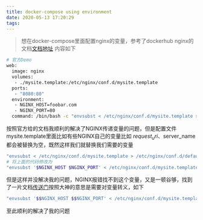 ```yaml
---
title: docker-compose using environment
date: 2020-05-13 17:20:29
tags:
---
```



> 想在docker-compose里面配置nginx的变量，参考了dockerhub nginx的文档[文档地址](https://hub.docker.com/_/nginx/)  内容如下

```bash
# 官方Demo
web:
  image: nginx
  volumes:
   - ./mysite.template:/etc/nginx/conf.d/mysite.template
  ports:
   - "8080:80"
  environment:
   - NGINX_HOST=foobar.com
   - NGINX_PORT=80
  command: /bin/bash -c "envsubst < /etc/nginx/conf.d/mysite.template > /etc/nginx/conf.d/default.conf && exec nginx -g 'daemon off;'"
```

按照官方给的文档我顺利的解决了NGINX传递变量的问题，但是配置文件mysite.template里面比如有些NGINX自己的变量比如 $request_uri、$server_name 都会被替换为空，既然这样我们就替换我们需要的变量

```bash
"envsubst < /etc/nginx/conf.d/mysite.template > /etc/nginx/conf.d/default.conf && exec nginx -g 'daemon off;'"
# 将上面的代码修改为
"envsubst '$NGINX_HOST $NGINX_PORT' < /etc/nginx/conf.d/mysite.template > /etc/nginx/conf.d/default.conf && exec nginx -g 'daemon off;'"
```

但是这样并没解决我的问题，NGINX报错找不到这个变量，又是一顿谷够，找到了一片文档[传送门](https://github.com/docker-library/docs/issues/496)按照大神的意思是需要对变量转义，如下

```bash
"envsubst '$$NGINX_HOST $$NGINX_PORT' < /etc/nginx/conf.d/mysite.template > /etc/nginx/conf.d/default.conf && exec nginx -g 'daemon off;'"
```
至此顺利的解决了我的问题

